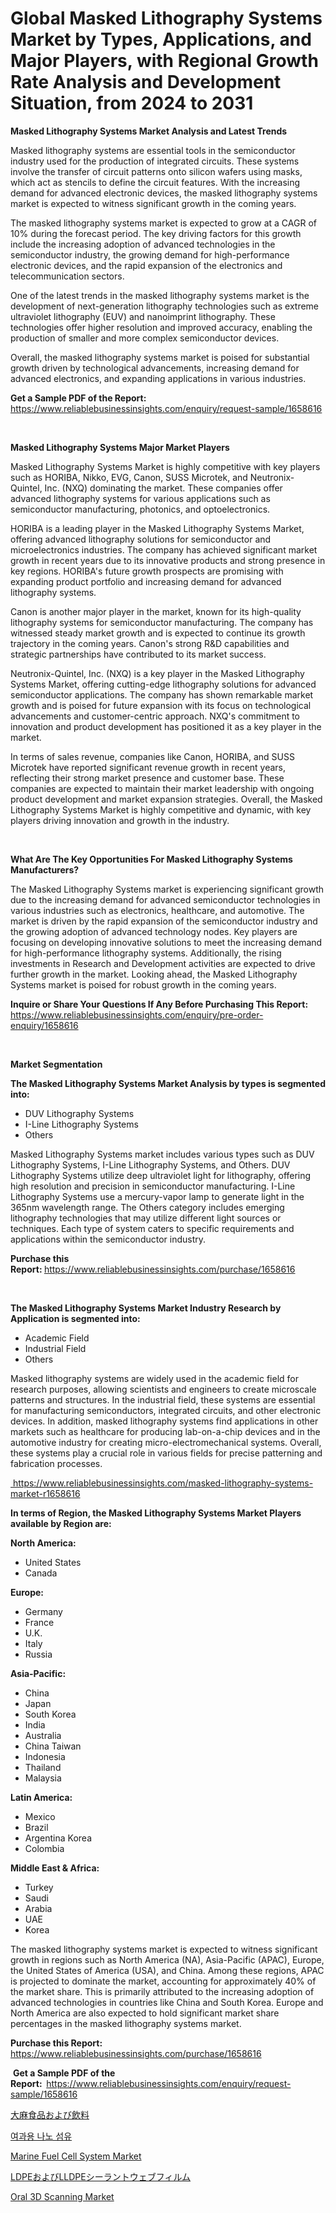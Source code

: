 <p><h1>Global Masked Lithography Systems Market by Types, Applications, and Major Players, with Regional Growth Rate Analysis and Development Situation, from 2024 to 2031</h1></p><p><strong>Masked Lithography Systems Market Analysis and Latest Trends</strong></p>
<p><p>Masked lithography systems are essential tools in the semiconductor industry used for the production of integrated circuits. These systems involve the transfer of circuit patterns onto silicon wafers using masks, which act as stencils to define the circuit features. With the increasing demand for advanced electronic devices, the masked lithography systems market is expected to witness significant growth in the coming years.</p><p>The masked lithography systems market is expected to grow at a CAGR of 10% during the forecast period. The key driving factors for this growth include the increasing adoption of advanced technologies in the semiconductor industry, the growing demand for high-performance electronic devices, and the rapid expansion of the electronics and telecommunication sectors.</p><p>One of the latest trends in the masked lithography systems market is the development of next-generation lithography technologies such as extreme ultraviolet lithography (EUV) and nanoimprint lithography. These technologies offer higher resolution and improved accuracy, enabling the production of smaller and more complex semiconductor devices.</p><p>Overall, the masked lithography systems market is poised for substantial growth driven by technological advancements, increasing demand for advanced electronics, and expanding applications in various industries.</p></p>
<p><strong>Get a Sample PDF of the Report:&nbsp;</strong> <a href="https://www.reliablebusinessinsights.com/enquiry/request-sample/1658616">https://www.reliablebusinessinsights.com/enquiry/request-sample/1658616</a></p>
<p>&nbsp;</p>
<p><strong>Masked Lithography Systems Major Market Players</strong></p>
<p><p>Masked Lithography Systems Market is highly competitive with key players such as HORIBA, Nikko, EVG, Canon, SUSS Microtek, and Neutronix-Quintel, Inc. (NXQ) dominating the market. These companies offer advanced lithography systems for various applications such as semiconductor manufacturing, photonics, and optoelectronics.</p><p>HORIBA is a leading player in the Masked Lithography Systems Market, offering advanced lithography solutions for semiconductor and microelectronics industries. The company has achieved significant market growth in recent years due to its innovative products and strong presence in key regions. HORIBA's future growth prospects are promising with expanding product portfolio and increasing demand for advanced lithography systems.</p><p>Canon is another major player in the market, known for its high-quality lithography systems for semiconductor manufacturing. The company has witnessed steady market growth and is expected to continue its growth trajectory in the coming years. Canon's strong R&D capabilities and strategic partnerships have contributed to its market success.</p><p>Neutronix-Quintel, Inc. (NXQ) is a key player in the Masked Lithography Systems Market, offering cutting-edge lithography solutions for advanced semiconductor applications. The company has shown remarkable market growth and is poised for future expansion with its focus on technological advancements and customer-centric approach. NXQ's commitment to innovation and product development has positioned it as a key player in the market.</p><p>In terms of sales revenue, companies like Canon, HORIBA, and SUSS Microtek have reported significant revenue growth in recent years, reflecting their strong market presence and customer base. These companies are expected to maintain their market leadership with ongoing product development and market expansion strategies. Overall, the Masked Lithography Systems Market is highly competitive and dynamic, with key players driving innovation and growth in the industry.</p></p>
<p>&nbsp;</p>
<p><strong>What Are The Key Opportunities For Masked Lithography Systems Manufacturers?</strong></p>
<p><p>The Masked Lithography Systems market is experiencing significant growth due to the increasing demand for advanced semiconductor technologies in various industries such as electronics, healthcare, and automotive. The market is driven by the rapid expansion of the semiconductor industry and the growing adoption of advanced technology nodes. Key players are focusing on developing innovative solutions to meet the increasing demand for high-performance lithography systems. Additionally, the rising investments in Research and Development activities are expected to drive further growth in the market. Looking ahead, the Masked Lithography Systems market is poised for robust growth in the coming years.</p></p>
<p><strong>Inquire or Share Your Questions If Any Before Purchasing This Report:</strong> <a href="https://www.reliablebusinessinsights.com/enquiry/pre-order-enquiry/1658616">https://www.reliablebusinessinsights.com/enquiry/pre-order-enquiry/1658616</a></p>
<p>&nbsp;</p>
<p><strong>Market Segmentation</strong></p>
<p><strong>The Masked Lithography Systems Market Analysis by types is segmented into:</strong></p>
<p><ul><li>DUV Lithography Systems</li><li>I-Line Lithography Systems</li><li>Others</li></ul></p>
<p><p>Masked Lithography Systems market includes various types such as DUV Lithography Systems, I-Line Lithography Systems, and Others. DUV Lithography Systems utilize deep ultraviolet light for lithography, offering high resolution and precision in semiconductor manufacturing. I-Line Lithography Systems use a mercury-vapor lamp to generate light in the 365nm wavelength range. The Others category includes emerging lithography technologies that may utilize different light sources or techniques. Each type of system caters to specific requirements and applications within the semiconductor industry.</p></p>
<p><strong>Purchase this Report:&nbsp;</strong><a href="https://www.reliablebusinessinsights.com/purchase/1658616">https://www.reliablebusinessinsights.com/purchase/1658616</a></p>
<p>&nbsp;</p>
<p><strong>The Masked Lithography Systems Market Industry Research by Application is segmented into:</strong></p>
<p><ul><li>Academic Field</li><li>Industrial Field</li><li>Others</li></ul></p>
<p><p>Masked lithography systems are widely used in the academic field for research purposes, allowing scientists and engineers to create microscale patterns and structures. In the industrial field, these systems are essential for manufacturing semiconductors, integrated circuits, and other electronic devices. In addition, masked lithography systems find applications in other markets such as healthcare for producing lab-on-a-chip devices and in the automotive industry for creating micro-electromechanical systems. Overall, these systems play a crucial role in various fields for precise patterning and fabrication processes.</p></p>
<p><a href="https://www.reliablebusinessinsights.com/masked-lithography-systems-market-r1658616">&nbsp;https://www.reliablebusinessinsights.com/masked-lithography-systems-market-r1658616</a></p>
<p><strong>In terms of Region, the Masked Lithography Systems Market Players available by Region are:</strong></p>
<p>
    <p> <strong> North America: </strong>
        <ul>
            <li>United States</li>
            <li>Canada</li>
        </ul>
        </p> 
    <p> <strong> Europe: </strong>
        <ul>
            <li>Germany</li>
            <li>France</li>
            <li>U.K.</li>
            <li>Italy</li>
            <li>Russia</li>
        </ul>
        </p> 
    <p> <strong> Asia-Pacific: </strong>
        <ul>
            <li>China</li>
            <li>Japan</li>
            <li>South Korea</li>
            <li>India</li>
            <li>Australia</li>
            <li>China Taiwan</li>
            <li>Indonesia</li>
            <li>Thailand</li>
            <li>Malaysia</li>
        </ul>
        </p> 
    <p> <strong> Latin America: </strong>
        <ul>
            <li>Mexico</li>
            <li>Brazil</li>
            <li>Argentina Korea</li>
            <li>Colombia</li>
        </ul>
        </p> 
    <p> <strong> Middle East & Africa: </strong>
        <ul>
            <li>Turkey</li>
            <li>Saudi</li>
            <li>Arabia</li>
            <li>UAE</li>
            <li>Korea</li>
        </ul>
    </p>
    </p>
<p><p>The masked lithography systems market is expected to witness significant growth in regions such as North America (NA), Asia-Pacific (APAC), Europe, the United States of America (USA), and China. Among these regions, APAC is projected to dominate the market, accounting for approximately 40% of the market share. This is primarily attributed to the increasing adoption of advanced technologies in countries like China and South Korea. Europe and North America are also expected to hold significant market share percentages in the masked lithography systems market.</p></p>
<p><strong>Purchase this Report: </strong><a href="https://www.reliablebusinessinsights.com/purchase/1658616">https://www.reliablebusinessinsights.com/purchase/1658616</a></p>
<p>&nbsp;<strong>Get a Sample PDF of the Report:&nbsp;&nbsp;</strong><a href="https://www.reliablebusinessinsights.com/enquiry/request-sample/1658616">https://www.reliablebusinessinsights.com/enquiry/request-sample/1658616</a></p>
<p><strong></strong></p>
<p><p><a href="https://github.com/nemesis2824/Market-Research-Report-List-1/blob/main/327213895988.md">大麻食品および飲料</a></p><p><a href="https://github.com/vskv4779xr1/Market-Research-Report-List-2/blob/main/231660687630.md">여과용 나노 섬유</a></p><p><a href="https://github.com/wusalecollins540tpqoz/Market-Research-Report-List-2/blob/main/marine-fuel-cell-system-market.md">Marine Fuel Cell System Market</a></p><p><a href="https://github.com/pepo3k/Market-Research-Report-List-1/blob/main/919949695987.md">LDPEおよびLLDPEシーラントウェブフィルム</a></p><p><a href="https://github.com/pjcfca/Market-Research-Report-List-2/blob/main/oral-3d-scanning-market.md">Oral 3D Scanning Market</a></p></p>